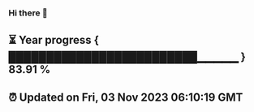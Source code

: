 ### Hi there 👋
⏳ Year progress { █████████████████████████▁▁▁▁▁ } 83.91 %
---
⏰ Updated on Fri, 03 Nov 2023 06:10:19 GMT
---

